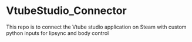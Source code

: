 # VtubeStudio_Connector
This repo is to connect the Vtube studio application on Steam with custom python inputs for lipsync and body control
